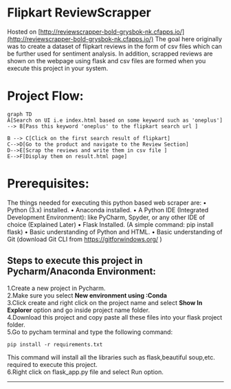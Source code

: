 # Flipkart ReviewScrapper

Hosted on [http://reviewscrapper-bold-grysbok-nk.cfapps.io/](http://reviewscrapper-bold-grysbok-nk.cfapps.io/) 
The goal here originally was to create a dataset of flipkart reviews in the form of csv files  which can be further used for sentiment analysis. In addition, scrapped reviews are shown on the webpage using flask and csv files are formed when you execute this project in your system.

# Project Flow:

```mermaid
graph TD
A[Search on UI i.e index.html based on some keyword such as 'oneplus']  --> B[Pass this keyword 'oneplus' to the flipkart search url ] 

B --> C[Click on the first search result of flipkart]
C-->D[Go to the product and navigate to the Review Section]
D-->E[Scrap the reviews and write them in csv file ]
E-->F[Display them on result.html page]

```

# Prerequisites:

The things needed for executing this  python based web scraper are:
• Python (3.x) installed.
• Anaconda installed.
• A Python IDE (Integrated Development Environment): like PyCharm, Spyder, or any
other IDE of choice (Explained Later)
• Flask Installed. (A simple command: pip install flask)
• Basic understanding of Python and HTML.
• Basic understanding of Git (download Git CLI from https://gitforwindows.org/ )

## Steps to execute this project in Pycharm/Anaconda Environment:

1.Create a new project in Pycharm.<br/>
2.Make sure you select **New environment using :Conda**<br/>
3.Click create and right click on the project name and select **Show In Explorer** option and go inside project name folder.<br/>
4.Download this project and copy paste all these files into your flask project folder.<br/>
5.Go to pycham terminal and type the following command:
	
	pip install -r requirements.txt
	
This command will install all the libraries such as flask,beautiful soup,etc. required to execute this project.<br/>
6.Right click on flask_app.py file and select Run option.
****

